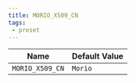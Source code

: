 ```yaml
---
title: MORIO_X509_CN
tags:
 - preset
---
```





<!-- MORIO_AUTO_GENERATED_CONTENT_STARTS - Manual changes made below will be overwritten -->
| Name | Default Value |
|------|---------------|
| `MORIO_X509_CN` | `Morio` |
<!-- MORIO_AUTO_GENERATED_CONTENT_ENDS - Manual changes made above will be overwritten -->
